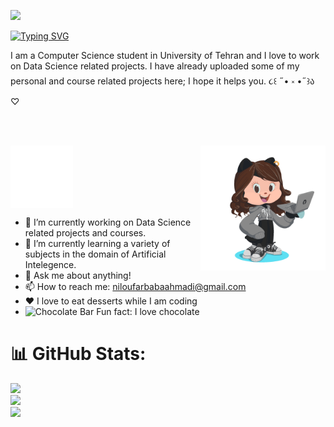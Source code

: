 
<!-- 
[![Typing SVG](https://readme-typing-svg.demolab.com?font=Pacifico&duration=10000&pause=1000&color=F784ED&width=435&lines=Hello+everyone!+This+is+Niloufar.)](https://git.io/typing-svg) ʕ •ᴥ•ʔ -->

![](https://komarev.com/ghpvc/?username=nilix-ba)

[![Typing SVG](https://readme-typing-svg.demolab.com?font=Pacifico&duration=10000&pause=1000&color=F758D9&width=435&lines=Hello+everyone!+This+is+Niloufar.++%CA%95+%E2%80%A2%E1%B4%A5%E2%80%A2%CA%94)](https://git.io/typing-svg)

I am a Computer Science student in University of Tehran and I love to work on Data Science related projects. I have already uploaded some of my personal and course related projects here; I hope it helps you.  ૮꒰ ˶• ༝ •˶꒱ა ♡

<br/><br/>

<img align="center" src="About Me_.svg" height="100" width="100" /> 


<img align="right" src="ezgif.com-gif-maker.gif" height="200" width="200" /> 

* 🔭 I’m currently working on Data Science related projects and courses.
* 🌱 I’m currently learning a variety of subjects in the domain of Artificial Intelegence.
* 💬 Ask me about anything!
* 📫 How to reach me: niloufarbabaahmadi@gmail.com
* ❤️ I love to eat desserts while I am coding 
* <img src="https://raw.githubusercontent.com/Tarikul-Islam-Anik/Animated-Fluent-Emojis/master/Emojis/Food/Chocolate%20Bar.png" alt="Chocolate Bar" width="25" height="25" /> Fun fact: I love chocolate 
   
 

# 📊 GitHub Stats:
![](https://github-readme-stats.vercel.app/api?username=nilix-ba&theme=dracula&hide_border=false&include_all_commits=false&count_private=false)<br/>
![](https://github-readme-streak-stats.herokuapp.com/?user=nilix-ba&theme=dracula&hide_border=false)<br/>
![](https://github-readme-stats.vercel.app/api/top-langs/?username=nilix-ba&theme=dracula&hide_border=false&include_all_commits=false&count_private=false&layout=compact)




<!-- - 👀 I’m interested in ...
- 🌱 I’m currently learning ...
- 💞️ I’m looking to collaborate on ...
- 📫 How to reach me ... -->

<!---
nilix-ba/nilix-ba is a ✨ special ✨ repository because its `README.md` (this file) appears on your GitHub profile.
You can click the Preview link to take a look at your changes.
--->
